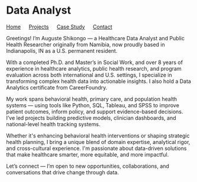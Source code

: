 
# Data Analyst

[Home](./) &emsp; [Projects](./Projects.html) &emsp; [Case Study](assets/CaseStudy.pdf) &emsp; [Contact](./Contact.html)

Greetings! I’m Auguste Shikongo — a Healthcare Data Analyst and Public Health Researcher originally from Namibia, now proudly based in Indianapolis, IN as a U.S. permanent resident.

With a completed Ph.D. and Master’s in Social Work, and over 8 years of experience in healthcare analytics, public health research, and program evaluation across both international and U.S. settings, I specialize in transforming complex health data into actionable insights. I also hold a Data Analytics certificate from CareerFoundry.

My work spans behavioral health, primary care, and population health systems — using tools like Python, SQL, Tableau, and SPSS to improve patient outcomes, inform policy, and support evidence-based decisions. I’ve led projects building predictive models, clinician dashboards, and national-level health tracking systems.

Whether it's enhancing behavioral health interventions or shaping strategic health planning, I bring a unique blend of domain expertise, analytical rigor, and cross-cultural experience. I'm passionate about data-driven solutions that make healthcare smarter, more equitable, and more impactful.

Let’s connect — I’m open to new opportunities, collaborations, and conversations that drive change through data.

